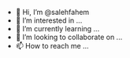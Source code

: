 - 👋 Hi, I’m @salehfahem
- 👀 I’m interested in ...
- 🌱 I’m currently learning ...
- 💞️ I’m looking to collaborate on ...
- 📫 How to reach me ...

<!---
salehfahem/salehfahem is a ✨ special ✨ repository because its `README.md` (this file) appears on your GitHub profile.
You can click the Preview link to take a look at your changes.
--->

